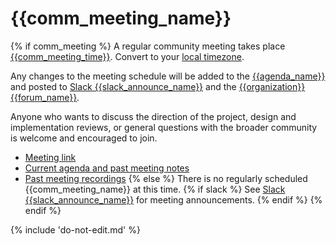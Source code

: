 # {{comm_meeting_name}}

{% if comm_meeting %}
A regular community meeting takes place [{{comm_meeting_time}}]({{comm_meeting_link}}).
Convert to your [local timezone]({{comm_meeting_zone}}).

Any changes to the meeting schedule will be added to the [{{agenda_name}}]({{agenda_link}})
and posted to [Slack {{slack_announce_name}}]({{slack_announce}}) 
and the [{{organization}} {{forum_name}}]({{forum_link}}).

Anyone who wants to discuss the direction of the project, design and implementation reviews, or general questions with the broader community is welcome and encouraged to join.

* [Meeting link]({{comm_meeting_link}})
* [Current agenda and past meeting notes]({{agenda_link}})
* [Past meeting recordings]({{recording_link}})
{% else %}
There is no regularly scheduled {{comm_meeting_name}} at this time.
  {% if slack %}
See [Slack {{slack_announce_name}}]({{slack_announce}}) for meeting announcements.
  {% endif %}
{% endif %}

{% include 'do-not-edit.md' %}
